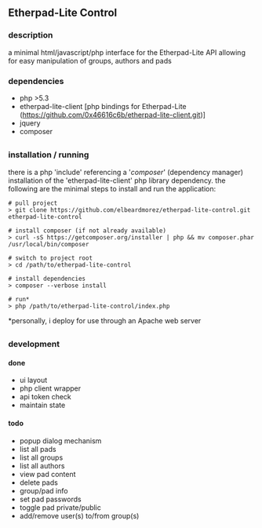 
## Etherpad-Lite Control

### description
a minimal html/javascript/php interface for the Etherpad-Lite API allowing for easy manipulation of groups, authors and pads

### dependencies
- php >5.3
- etherpad-lite-client [php bindings for Etherpad-Lite (https://github.com/0x46616c6b/etherpad-lite-client.git)]
- jquery
- composer

## <p></p>

### installation / running

there is a php 'include' referencing a '*composer*' (dependency manager) installation of the 'etherpad-lite-client' php library dependency. the following are the minimal steps to install and run the application:

```
# pull project
> git clone https://github.com/elbeardmorez/etherpad-lite-control.git etherpad-lite-control

# install composer (if not already available)
> curl -sS https://getcomposer.org/installer | php && mv composer.phar /usr/local/bin/composer

# switch to project root
> cd /path/to/etherpad-lite-control

# install dependencies
> composer --verbose install

# run*
> php /path/to/etherpad-lite-control/index.php
```

*personally, i deploy for use through an Apache web server
## <p></p>

### development
#### done
- ui layout
- php client wrapper
- api token check
- maintain state

#### todo
- popup dialog mechanism
- list all pads
- list all groups
- list all authors
- view pad content
- delete pads
- group/pad info
- set pad passwords
- toggle pad private/public
- add/remove user(s) to/from group(s)

